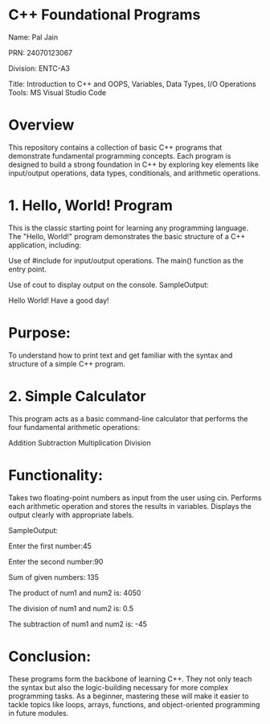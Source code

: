 # C++ Foundational Programs
Name: Pal Jain

PRN: 24070123067

Division: ENTC-A3

Title: Introduction to C++ and OOPS, Variables, Data Types, I/O Operations Tools: MS Visual Studio Code

# Overview
This repository contains a collection of basic C++ programs that demonstrate fundamental programming concepts. Each program is designed to build a strong foundation in C++ by exploring key elements like input/output operations, data types, conditionals, and arithmetic operations.

# 1. Hello, World! Program
This is the classic starting point for learning any programming language. The "Hello, World!" program demonstrates the basic structure of a C++ application, including:

Use of #include <iostream> for input/output operations.
The main() function as the entry point.

Use of cout to display output on the console.
SampleOutput:

Hello World!
Have a good day!

# Purpose:
To understand how to print text and get familiar with the syntax and structure of a simple C++ program.

# 2. Simple Calculator
This program acts as a basic command-line calculator that performs the four fundamental arithmetic operations:

Addition
Subtraction
Multiplication
Division


# Functionality:

Takes two floating-point numbers as input from the user using cin.
Performs each arithmetic operation and stores the results in variables.
Displays the output clearly with appropriate labels.

SampleOutput:

Enter the first number:45

Enter the second number:90

Sum of given numbers: 135

The product of num1 and num2 is: 4050

The division of num1 and num2 is: 0.5

The subtraction of num1 and num2 is: -45

# Conclusion: 
These programs form the backbone of learning C++. They not only teach the syntax but also the logic-building necessary for more complex programming tasks. As a beginner, mastering these will make it easier to tackle topics like loops, arrays, functions, and object-oriented programming in future modules.
